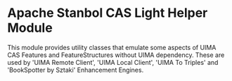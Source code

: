 <!--
  Licensed to the Apache Software Foundation (ASF) under one or more
  contributor license agreements.  See the NOTICE file distributed with
  this work for additional information regarding copyright ownership.
  The ASF licenses this file to You under the Apache License, Version 2.0
  (the "License"); you may not use this file except in compliance with
  the License.  You may obtain a copy of the License at

      http://www.apache.org/licenses/LICENSE-2.0

  Unless required by applicable law or agreed to in writing, software
  distributed under the License is distributed on an "AS IS" BASIS,
  WITHOUT WARRANTIES OR CONDITIONS OF ANY KIND, either express or implied.
  See the License for the specific language governing permissions and
  limitations under the License.
-->

# Apache Stanbol CAS Light Helper Module

This module provides utility classes that emulate some aspects of UIMA CAS Features and FeatureStructures without UIMA dependency. These are used by 'UIMA Remote Client', 'UIMA Local Client', 'UIMA To Triples' and 'BookSpotter by Sztaki' Enhancement Engines.